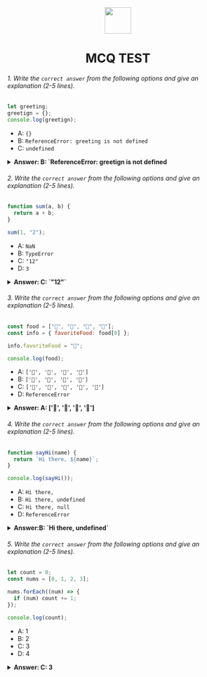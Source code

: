 <div align="center">
  <img height="60" src="https://edurev.gumlet.io/AllImages/original/ApplicationImages/CourseImages/944e5d47-8c55-4a89-91e5-22ab5f2798fc_CI.png">
  <h1>MCQ TEST</h1>
</div>

###### 1. Write the `correct answer` from the following options and give an explanation (2-5 lines).

```javascript
let greeting;
greetign = {};
console.log(greetign);
```

- A: `{}`
- B: `ReferenceError: greeting is not defined`
- C: `undefined`

<details><summary><b>Answer: B: `ReferenceError: greetign is not defined</b></summary>
<p>

#### Answer: B

<i>There's a typographical error in the code. It defines the variable as greetign but later tries to access it as greetign, which will result in a ReferenceError because greetign is not defined.</i>

</p>
</details>

###### 2. Write the `correct answer` from the following options and give an explanation (2-5 lines).

```javascript
function sum(a, b) {
  return a + b;
}

sum(1, "2");
```

- A: `NaN`
- B: `TypeError`
- C: `"12"`
- D: `3`

<details><summary><b>Answer: C: `"12"`</b></summary>
<p>

#### Answer: C

<i>JavaScript attempts to add 1 and "2" using the + operator.
Since one of the operands is a string ("2"), JavaScript performs string concatenation rather than numerical addition.
The result of concatenating the string "1" and the string "2" is "12".
So, the function call sum(1, "2") returns the string "12".</i>

</p>
</details>

###### 3. Write the `correct answer` from the following options and give an explanation (2-5 lines).

```javascript
const food = ["🍕", "🍫", "🥑", "🍔"];
const info = { favoriteFood: food[0] };

info.favoriteFood = "🍝";

console.log(food);
```

- A: `['🍕', '🍫', '🥑', '🍔']`
- B: `['🍝', '🍫', '🥑', '🍔']`
- C: `['🍝', '🍕', '🍫', '🥑', '🍔']`
- D: `ReferenceError`

<details><summary><b>Answer: A: ['🍕', '🍫', '🥑', '🍔']</b></summary>
<p>

#### Answer: A

<i>The code modifies the info.favoriteFood property but doesn't affect the food array. food remains ['🍕', '🍫', '🥑', '🍔'].</i>

</p>
</details>

###### 4. Write the `correct answer` from the following options and give an explanation (2-5 lines).

```javascript
function sayHi(name) {
  return `Hi there, ${name}`;
}

console.log(sayHi());
```

- A: `Hi there,`
- B: `Hi there, undefined`
- C: `Hi there, null`
- D: `ReferenceError`

<details><summary><b>Answer:B: `Hi there, undefined`</b></summary>
<p>

#### Answer: B

<i> The sayHi function expects an argument name, but it's called without any argument. In this case, name is undefined, so the result is Hi there, undefined.</i>

</p>
</details>

###### 5. Write the `correct answer` from the following options and give an explanation (2-5 lines).

```javascript
let count = 0;
const nums = [0, 1, 2, 3];

nums.forEach((num) => {
  if (num) count += 1;
});

console.log(count);
```

- A: 1
- B: 2
- C: 3
- D: 4

<details><summary><b>Answer: C: 3</b></summary>
<p>

#### Answer: C

<i>The forEach loop iterates through the nums array, and the condition if (num) checks if each element is truthy. Since only the elements 1, 2, and 3 are truthy in JavaScript, the loop increments the count variable three times, resulting in a final value of 3.</i>

</p>
</details>
